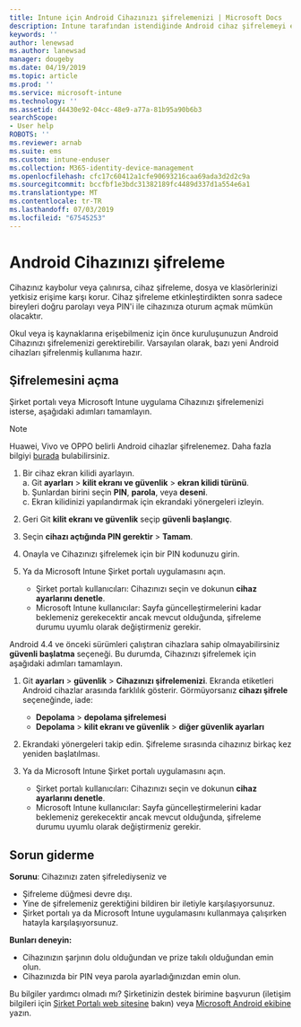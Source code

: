 ```yaml
---
title: Intune için Android Cihazınızı şifrelemenizi | Microsoft Docs
description: Intune tarafından istendiğinde Android cihaz şifrelemeyi etkinleştirmek için adımları
keywords: ''
author: lenewsad
ms.author: lanewsad
manager: dougeby
ms.date: 04/19/2019
ms.topic: article
ms.prod: ''
ms.service: microsoft-intune
ms.technology: ''
ms.assetid: d4430e92-04cc-48e9-a77a-81b95a90b6b3
searchScope:
- User help
ROBOTS: ''
ms.reviewer: arnab
ms.suite: ems
ms.custom: intune-enduser
ms.collection: M365-identity-device-management
ms.openlocfilehash: cfc17c60412a1cfe90693216caa69ada3d2d2c9a
ms.sourcegitcommit: bccfbf1e3bdc31382189fc4489d337d1a554e6a1
ms.translationtype: MT
ms.contentlocale: tr-TR
ms.lasthandoff: 07/03/2019
ms.locfileid: "67545253"
---
```

# <a name="encrypting-your-android-device"></a>Android Cihazınızı şifreleme

Cihazınız kaybolur veya çalınırsa, cihaz şifreleme, dosya ve klasörlerinizi yetkisiz erişime karşı korur. Cihaz şifreleme etkinleştirdikten sonra sadece bireyleri doğru parolayı veya PIN'i ile cihazınıza oturum açmak mümkün olacaktır. 

Okul veya iş kaynaklarına erişebilmeniz için önce kuruluşunuzun Android Cihazınızı şifrelemenizi gerektirebilir. Varsayılan olarak, bazı yeni Android cihazları şifrelenmiş kullanıma hazır.  

## <a name="turn-on-encryption"></a>Şifrelemesini açma

Şirket portalı veya Microsoft Intune uygulama Cihazınızı şifrelemenizi isterse, aşağıdaki adımları tamamlayın. 

> [!Note]
> Huawei, Vivo ve OPPO belirli Android cihazlar şifrelenemez. Daha fazla bilgiyi [burada](your-device-appears-encrypted-but-cp-says-otherwise-android.md) bulabilirsiniz.  

1. Bir cihaz ekran kilidi ayarlayın.  
    a. Git **ayarları** > **kilit ekranı ve güvenlik** > **ekran kilidi türünü**.  
    b. Şunlardan birini seçin **PIN**, **parola**, veya **deseni**.  
    c. Ekran kilidinizi yapılandırmak için ekrandaki yönergeleri izleyin.  

2. Geri Git **kilit ekranı ve güvenlik** seçip **güvenli başlangıç**.
3. Seçin **cihazı açtığında PIN gerektir** > **Tamam**.
4. Onayla ve Cihazınızı şifrelemek için bir PIN kodunuzu girin.
5. Ya da Microsoft Intune Şirket portalı uygulamasını açın.
    * Şirket portalı kullanıcıları: Cihazınızı seçin ve dokunun **cihaz ayarlarını denetle**. 
    * Microsoft Intune kullanıcılar: Sayfa güncelleştirmelerini kadar beklemeniz gerekecektir ancak mevcut olduğunda, şifreleme durumu uyumlu olarak değiştirmeniz gerekir.  

Android 4.4 ve önceki sürümleri çalıştıran cihazlara sahip olmayabilirsiniz **güvenli başlatma** seçeneği. Bu durumda, Cihazınızı şifrelemek için aşağıdaki adımları tamamlayın.

1. Git **ayarları** > **güvenlik** > **Cihazınızı şifrelemenizi**. Ekranda etiketleri Android cihazlar arasında farklılık gösterir. Görmüyorsanız **cihazı şifrele** seçeneğinde, iade:
    * **Depolama** > **depolama şifrelemesi**
    * **Depolama** > **kilit ekranı ve güvenlik** > **diğer güvenlik ayarları** 

2. Ekrandaki yönergeleri takip edin. Şifreleme sırasında cihazınız birkaç kez yeniden başlatılması.
3. Ya da Microsoft Intune Şirket portalı uygulamasını açın.
    * Şirket portalı kullanıcıları: Cihazınızı seçin ve dokunun **cihaz ayarlarını denetle**.  
    * Microsoft Intune kullanıcılar: Sayfa güncelleştirmelerini kadar beklemeniz gerekecektir ancak mevcut olduğunda, şifreleme durumu uyumlu olarak değiştirmeniz gerekir.

## <a name="troubleshoot"></a>Sorun giderme  
**Sorunu**: Cihazınızı zaten şifrelediyseniz ve

- Şifreleme düğmesi devre dışı.
- Yine de şifrelemeniz gerektiğini bildiren bir iletiyle karşılaşıyorsunuz.
- Şirket portalı ya da Microsoft Intune uygulamasını kullanmaya çalışırken hatayla karşılaşıyorsunuz.

**Bunları deneyin:**

- Cihazınızın şarjının dolu olduğundan ve prize takılı olduğundan emin olun.  
- Cihazınızda bir PIN veya parola ayarladığınızdan emin olun.  

Bu bilgiler yardımcı olmadı mı? Şirketinizin destek birimine başvurun (iletişim bilgileri için [Şirket Portalı web sitesine](https://go.microsoft.com/fwlink/?linkid=2010980) bakın) veya <a href="mailto:wintunedroidfbk@microsoft.com?subject=I'm having trouble with encryption on my Android device&body=Describe the issue you're experiencing here.">Microsoft Android ekibine</a> yazın.  
